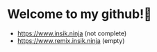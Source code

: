 # Welcome to my github!👋

- https://www.insik.ninja (not complete)
- https://www.remix.insik.ninja (empty)
